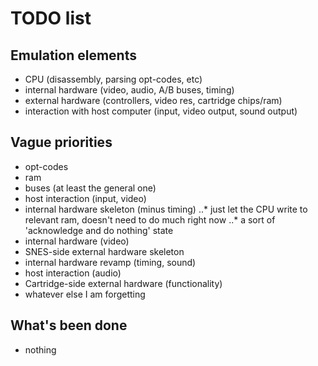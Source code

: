 # TODO list

## Emulation elements

* CPU (disassembly, parsing opt-codes, etc)
* internal hardware (video, audio, A/B buses, timing)
* external hardware (controllers, video res, cartridge chips/ram)
* interaction with host computer (input, video output, sound output)

## Vague priorities 
* opt-codes
* ram
* buses (at least the general one)
* host interaction (input, video)
* internal hardware skeleton (minus timing)
..* just let the CPU write to relevant ram, doesn't need to do much right now
..* a sort of 'acknowledge and do nothing' state
* internal hardware (video)
* SNES-side external hardware skeleton
* internal hardware revamp (timing, sound)
* host interaction (audio)
* Cartridge-side external hardware (functionality)
* whatever else I am forgetting

## What's been done
* nothing 
